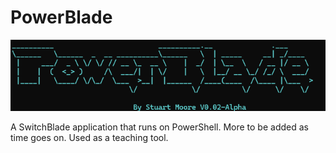 # PowerBlade

![PowerBlade!](images/PB1.png)

A SwitchBlade application that runs on PowerShell. More to be added as time goes on. Used as a teaching tool. 

